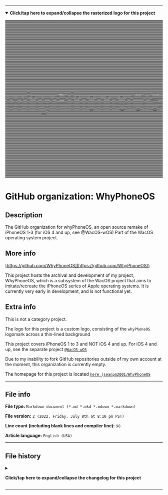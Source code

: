 
***

<!--
<details><summary><b lang="en">Click/tap here to expand/collapse the vectorized logo for this project</b></summary>

![WichCraft_Icon_1024px.svg failed to load. The file may be missing or corrupt. Check the file path for errors first.](/AdditionalInfo/2/WhyPhoneOS/WichCraft_Icon_1024px.svg)

</details>
!-->

<details open><summary><b lang="en">Click/tap here to expand/collapse the rasterized logo for this project</b></summary>

![WhyPhoneOS_Logo1_1280px_V1_HighCompression.png failed to load. The file may be missing or corrupt. Check the file path for errors first.](/AdditionalInfo/2/WhyPhoneOS/WhyPhoneOS_Logo1_1280px_V1_HighCompression.png)

</details>

# GitHub organization: WhyPhoneOS

## Description

The GitHub organization for whyPhoneOS, an open source remake of iPhoneOS 1-3 (for iOS 4 and up, see @WacOS-wOS) Part of the WacOS operating system project.

## More info

[https://github.com/WhyPhoneOS](https://github.com/WhyPhoneOS/)

This project hosts the archival and development of my project, WhyPhoneOS, which is a subsystem of the WacOS project that aims to imitate/recreate the iPhoneOS series of Apple operating systems. It is currently very early in development, and is not functional yet.

## Extra info

This is not a category project.

The logo for this project is a custom logo, consisting of the `whyPhoneOS` logomark across a thin-lined background

This project covers iPhoneOS 1 to 3 and NOT iOS 4 and up. For iOS 4 and up, see the separate project [`@WacOS-wOS`](/AdditionalInfo/2/WacOS-wOS)

Due to my inability to fork GitHub repositories outside of my own account at the moment, this organization is currently empty.

The homepage for this project is located [`here (seanpm2001/WhyPhoneOS`](https://github.com/seanpm2001/WhyPhoneOS/)

<!--
There is no current home repository for this project.
!-->

***

## File info

**File type:** `Markdown document (*.md *.mkd *.mdown *.markdown)`

**File version:** `2 (2022, Friday, July 8th at 8:10 pm PST)`

**Line count (including blank lines and compiler line):** `98`

**Article language:** `English (USA)`

***

## File history

<details><summary><p lang="en"><b>Click/tap here to expand/collapse the changelog for this project</b></p></summary>

<details><summary><p lang="en"><b>Version 1 (2022, Friday, July 8th at 8:06 pm PST)</b></p></summary>

**This version was made by:** [`@seanpm2001`](https://github.com/seanpm2001/)

> Changes:

- [x] Started the file
- [x] Referenced the organization icon (raster)
<!--  - [x] Referenced the organization icon (vector) !-->
- [x] Added the organization description
- [x] Added the `more info` section
- [x] Added the `extra info` section
- [x] Added the `file info` section
- [x] Added the `file history` section
- [ ] No other changes in version 1

</details>

<details><summary><p lang="en"><b>Version 2 (2022, Friday, July 8th at 8:10 pm PST)</b></p></summary>

**This version was made by:** [`@seanpm2001`](https://github.com/seanpm2001/)

> Changes:

- [x] Fixed the broken image link
- [x] Updated the `file info` section
- [x] Updated the `file history` section
- [ ] No other changes in version 2

</details>

</details>

***

